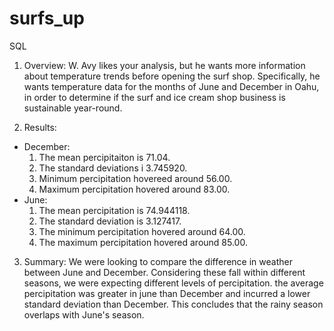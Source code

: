# surfs_up
SQL



1. Overview:
W. Avy likes your analysis, but he wants more information about temperature trends before opening the surf shop. Specifically, he wants temperature data for the months of June and December in Oahu, in order to determine if the surf and ice cream shop business is sustainable year-round.

2. Results:
- December:
  1. The mean percipitaiton is 71.04.
  2. The standard deviations i 3.745920.
  3. Minimum percipitation hovereed around 56.00.
  4. Maximum percipitation hovered around 83.00.
- June:
  1. The mean percipitation is 74.944118.
  2. The standard deviation is 3.127417.
  3. The minimum percipitation hovered around 64.00.
  4. The maximum percipitation hovered around 85.00.

3. Summary:
We were looking to compare the difference in weather between June and December. Considering these fall within different seasons, we were expecting different levels of percipitation. the average percipitation was greater in june than December and incurred a lower standard deviation than December. This concludes that the rainy season overlaps with June's season. 
